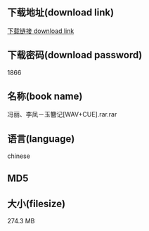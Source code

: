 ## 下载地址(download link)
[下载链接 download link](https://voluble-croquembouche-d321dc.netlify.app/?s=%E5%86%AF%E4%B8%BD%E3%80%81%E6%9D%8E%E5%87%A4%EF%BC%8D%E7%8E%89%E7%B0%AA%E8%AE%B0%5BWAV%2BCUE%5D.rar)

## 下载密码(download password)
1866

## 名称(book name)
冯丽、李凤－玉簪记[WAV+CUE].rar.rar

## 语言(language)
chinese

## MD5


## 大小(filesize)
274.3 MB
